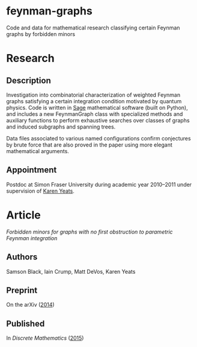 # feynman-graphs
Code and data for mathematical research classifying certain Feynman graphs by forbidden minors 

# Research 
## Description 
Investigation into combinatorial characterization of weighted Feynman graphs satisfying a certain integration condition motivated by quantum physics. Code is written in [Sage](https://www.sagemath.org) mathematical software (built on Python), and includes a new FeynmanGraph class with specialized methods and auxiliary functions to perform exhaustive searches over classes of graphs and induced subgraphs and spanning trees. 

Data files associated to various named configurations confirm conjectures by brute force that are also proved in the paper using more elegant mathematical arguments. 
## Appointment 
Postdoc at Simon Fraser University during academic year 2010–2011 under supervision of [Karen Yeats](https://www.math.uwaterloo.ca/~kayeats). 

# Article 
*Forbidden minors for graphs with no first obstruction to parametric Feynman integration* 
## Authors
Samson Black, Iain Crump, Matt DeVos, Karen Yeats
## Preprint 
On the arXiv ([2014](https://arxiv.org/abs/1310.5788)) 
## Published 
In *Discrete Mathematics* ([2015](https://www.sciencedirect.com/science/article/pii/S0012365X14003768))
